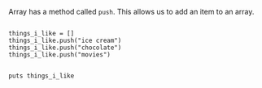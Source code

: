 Array has a method called `push`.
This allows us to
add an item to an array.

<Editor lang="ruby">
<code>
things_i_like = []
things_i_like.push("ice cream")
things_i_like.push("chocolate")
things_i_like.push("movies")

puts things_i_like
</code>
</Editor>